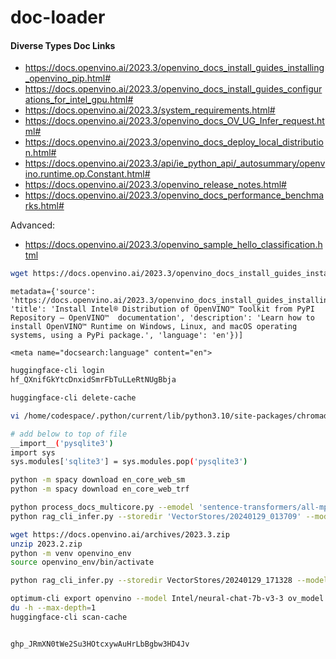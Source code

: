# doc-loader

#### Diverse Types Doc Links

* https://docs.openvino.ai/2023.3/openvino_docs_install_guides_installing_openvino_pip.html#
* https://docs.openvino.ai/2023.3/openvino_docs_install_guides_configurations_for_intel_gpu.html#
* https://docs.openvino.ai/2023.3/system_requirements.html#
* https://docs.openvino.ai/2023.3/openvino_docs_OV_UG_Infer_request.html#
* https://docs.openvino.ai/2023.3/openvino_docs_deploy_local_distribution.html#
* https://docs.openvino.ai/2023.3/api/ie_python_api/_autosummary/openvino.runtime.op.Constant.html#
* https://docs.openvino.ai/2023.3/openvino_release_notes.html#
* https://docs.openvino.ai/2023.3/openvino_docs_performance_benchmarks.html#

Advanced:
* https://docs.openvino.ai/2023.3/openvino_sample_hello_classification.html


```bash
wget https://docs.openvino.ai/2023.3/openvino_docs_install_guides_installing_openvino_pip.html
```

```
metadata={'source': 'https://docs.openvino.ai/2023.3/openvino_docs_install_guides_installing_openvino_pip.html', 'title': 'Install Intel® Distribution of OpenVINO™ Toolkit from PyPI Repository — OpenVINO™  documentation', 'description': 'Learn how to install OpenVINO™ Runtime on Windows, Linux, and macOS operating systems, using a PyPi package.', 'language': 'en'})]

<meta name="docsearch:language" content="en">
```

```bash
huggingface-cli login
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

huggingface-cli delete-cache
```

```bash
vi /home/codespace/.python/current/lib/python3.10/site-packages/chromadb/__init__.py 

# add below to top of file
__import__('pysqlite3')
import sys
sys.modules['sqlite3'] = sys.modules.pop('pysqlite3')
```

```bash
python -m spacy download en_core_web_sm
python -m spacy download en_core_web_trf
```
```bash
python process_docs_multicore.py --emodel 'sentence-transformers/all-mpnet-base-v2'
python rag_cli_infer.py --storedir 'VectorStores/20240129_013709' --modelid 'helenai/gpt2-ov'
```

```bash
wget https://docs.openvino.ai/archives/2023.3.zip
unzip 2023.2.zip
python -m venv openvino_env
source openvino_env/bin/activate
```
```bash
python rag_cli_infer.py --storedir VectorStores/20240129_171328 --modelid ov_model

optimum-cli export openvino --model Intel/neural-chat-7b-v3-3 ov_model
du -h --max-depth=1
huggingface-cli scan-cache


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
```